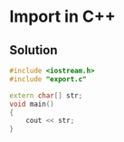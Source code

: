 # Import in C++

## Solution

```C++
#include <iostream.h>
#include "export.c"

extern char[] str;
void main()
{
    cout << str;
}

```